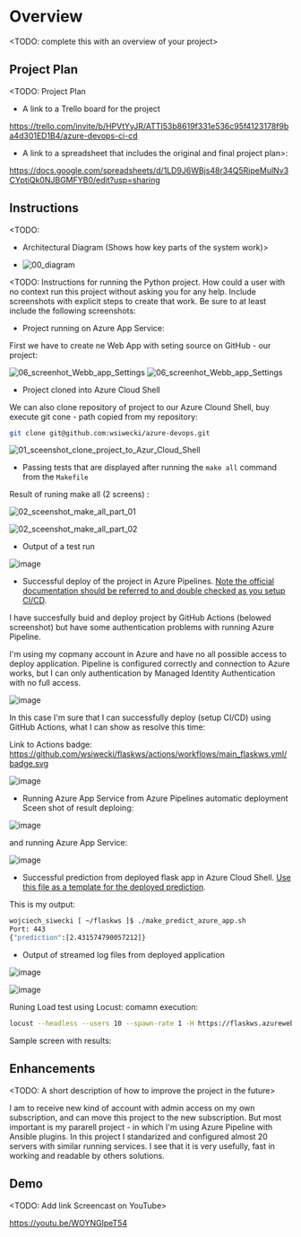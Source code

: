 # Overview

<TODO: complete this with an overview of your project>

## Project Plan
<TODO: Project Plan

* A link to a Trello board for the project

https://trello.com/invite/b/HPVtYyJR/ATTI53b8619f331e536c95f4123178f9ba4d301ED1B4/azure-devops-ci-cd

* A link to a spreadsheet that includes the original and final project plan>:

https://docs.google.com/spreadsheets/d/1LD9J6WBjs48r34Q5RipeMulNv3CYptiQk0NJBGMFYB0/edit?usp=sharing

## Instructions

<TODO:  
* Architectural Diagram (Shows how key parts of the system work)>

* ![00_diagram](https://user-images.githubusercontent.com/58573764/234246730-23d60c6e-aa59-4206-94b4-e4702173fd3c.jpg)


<TODO:  Instructions for running the Python project.  How could a user with no context run this project without asking you for any help.  Include screenshots with explicit steps to create that work. Be sure to at least include the following screenshots:

* Project running on Azure App Service:

First we have to create ne Web App with seting source on GitHub - our project:

![06_screenhot_Webb_app_Settings](https://user-images.githubusercontent.com/58573764/234284133-a91b668f-c0fa-48bc-8c52-74b75e350eca.jpg)
![06_screenhot_Webb_app_Settings](https://user-images.githubusercontent.com/58573764/234284198-9875de9a-7481-4355-a27c-7da8673950a1.jpg)


* Project cloned into Azure Cloud Shell

We can also clone repository of project to our Azure Clound Shell, buy execute git cone - path copied from my repository:

```bash
git clone git@github.com:wsiwecki/azure-devops.git
```

![01_sceenshot_clone_project_to_Azur_Cloud_Shell](https://user-images.githubusercontent.com/58573764/234284888-2c661324-6b64-4a73-bb11-a306a7500209.jpg)


* Passing tests that are displayed after running the `make all` command from the `Makefile`

Result of runing make all (2 screens) :

![02_sceenshot_make_all_part_01](https://user-images.githubusercontent.com/58573764/234285060-f3e93c50-e690-4142-9fa6-b0c687bae30c.jpg)

![02_sceenshot_make_all_part_02](https://user-images.githubusercontent.com/58573764/234285114-f988681f-22e8-4cac-98d9-cc7f357ed217.jpg)

* Output of a test run

![image](https://user-images.githubusercontent.com/58573764/234285735-22699a4a-4a1c-46fe-bb2c-9822b9003857.png)


* Successful deploy of the project in Azure Pipelines.  [Note the official documentation should be referred to and double checked as you setup CI/CD](https://docs.microsoft.com/en-us/azure/devops/pipelines/ecosystems/python-webapp?view=azure-devops).

I have succesfully buid and deploy project by GitHub Actions (belowed screenshot) but have some authentication problems with running Azure Pipeline.

I'm using my copmany account in Azure and have no all possible access to deploy application. Pipeline is configured correctly and connection to Azure works, but I can only authentication by Managed Identity Authentication with no full access.

![image](https://user-images.githubusercontent.com/58573764/234287670-d1bcd6bc-63ef-4912-aded-e97ba62a0f8a.png)

In this case I'm sure that I can successfully deploy (setup CI/CD) using GitHub Actions, what I can show as resolve this time:

Link to Actions badge: https://github.com/wsiwecki/flaskws/actions/workflows/main_flaskws.yml/badge.svg


![image](https://user-images.githubusercontent.com/58573764/234288063-5c09d8f2-01ce-4daf-865e-59a2882efa83.png)


* Running Azure App Service from Azure Pipelines automatic deployment
Sceen shot of result deploing:

![image](https://user-images.githubusercontent.com/58573764/234291602-a87d0bc7-e474-45bf-968f-e4b0e7b7f36b.png)

and running Azure App Service:

![image](https://user-images.githubusercontent.com/58573764/234291847-dae27cf7-a654-4f58-ae64-281bd97d2b84.png)


* Successful prediction from deployed flask app in Azure Cloud Shell.  [Use this file as a template for the deployed prediction](https://github.com/udacity/nd082-Azure-Cloud-DevOps-Starter-Code/blob/master/C2-AgileDevelopmentwithAzure/project/starter_files/flask-sklearn/make_predict_azure_app.sh).

This is my output:

```bash
wojciech_siwecki [ ~/flaskws ]$ ./make_predict_azure_app.sh
Port: 443
{"prediction":[2.431574790057212]}
```

* Output of streamed log files from deployed application

![image](https://user-images.githubusercontent.com/58573764/234288582-c1ac0c95-1a4e-4898-9e5e-1794fb582d3b.png)

![image](https://user-images.githubusercontent.com/58573764/234288923-1db615d9-4439-426a-bbcc-e1dd775c1b52.png)

Runing Load test using Locust:
comamn execution:
```bash
locust --headless --users 10 --spawn-rate 1 -H https://flaskws.azurewebsites.net:443
```
Sample screen with results:

## Enhancements

<TODO: A short description of how to improve the project in the future>

I am to receive new kind of account with admin access on my own subscription, and can move this project to the new subscription.
But most important is my pararell project - in which I'm using Azure Pipeline with Ansible plugins. In this project I standarized
and configured almost 20 servers with similar running services. I see that it is very usefully, fast in working and readable by others solutions.

## Demo 

<TODO: Add link Screencast on YouTube>

https://youtu.be/WOYNGlpeT54


